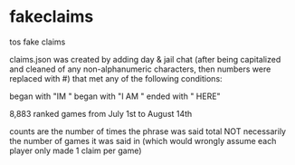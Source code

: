 # fakeclaims
tos fake claims

claims.json was created by adding day & jail chat (after being capitalized and cleaned of any non-alphanumeric characters, then numbers were replaced with #) that met any of the following conditions:

began with "IM "
began with "I AM "
ended with " HERE"

8,883 ranked games from July 1st to August 14th

counts are the number of times the phrase was said total NOT necessarily the number of games it was said in (which would wrongly assume each player only made 1 claim per game)
